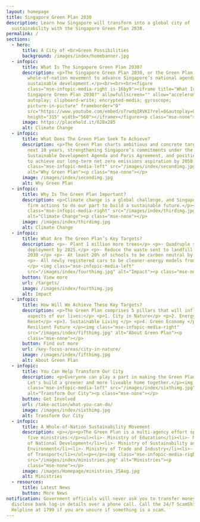 ```yaml
---
layout: homepage
title: Singapore Green Plan 2030
description: Learn how Singapore will transform into a global city of
  sustainability with the Singapore Green Plan 2030.
permalink: /
sections:
  - hero:
      title: A City of <br>Green Possibilities
      background: /images/index/homebanner.jpg
  - infopic:
      title: What Is The Singapore Green Plan 2030?
      description: <p>The Singapore Green Plan 2030, or the Green Plan, is a
        whole-of-nation movement to advance Singapore’s national agenda on
        sustainable development.</p><br><br><br><figure
        class="mse-infopic-media-right is-16by9"><iframe title="What Is The
        Singapore Green Plan 2030?" allowfullscreen="" allow="accelerometer;
        autoplay; clipboard-write; encrypted-media; gyroscope;
        picture-in-picture" frameborder="0"
        src="https://www.youtube.com/embed/oTrwdqIRVKI?rel=0&autoplay=0&mute=1&enablejsapi=1"
        height="315" width="560"></iframe></figure><p class="mse-none"></p>
      image: https://placehold.it/628x285
      alt: Climate Change
  - infopic:
      title: What Does The Green Plan Seek To Achieve?
      description: <p>The Green Plan charts ambitious and concrete targets over the
        next 10 years, strengthening Singapore’s commitments under the UN’s 2030
        Sustainable Development Agenda and Paris Agreement, and positioning us
        to achieve our long-term net zero emissions aspiration by 2050.</p><img
        class="mse-infopic-media-left" src="/images/index/secondimg.jpg"
        alt="Why Green Plan"><p class="mse-none"></p>
      image: /images/index/secondimg.jpg
      alt: Why Green Plan
  - infopic:
      title: Why Is The Green Plan Important?
      description: <p>Climate change is a global challenge, and Singapore is taking
        firm actions to do our part to build a sustainable future.</p><img
        class="mse-infopic-media-right" src="/images/index/thirdimg.jpg"
        alt="Climate Change"><p class="mse-none"></p>
      image: /images/index/thirdimg.jpg
      alt: Climate Change
  - infopic:
      title: What Are The Green Plan’s Key Targets?
      description: <p>- Plant 1 million more trees</p> <p>- Quadruple solar energy
        deployment by 2025.</p> <p>- Reduce the waste sent to landfill by 30% by
        2030 </p> <p>- At least 20% of schools to be carbon neutral by 2030 </p>
        <p>- All newly registered cars to be cleaner-energy models from 2030
        </p> <img class="mse-infopic-media-left"
        src="/images/index/fourthimg.jpg" alt="Impact"><p class="mse-none"></p>
      button: View more
      url: /targets/
      image: /images/index/fourthimg.jpg
      alt: Impact
  - infopic:
      title: How Will We Achieve These Key Targets?
      description: <p>The Green Plan comprises 5 pillars that will influence all
        aspects of our lives:</p> <p>1. City in Nature</p> <p>2. Energy
        Reset</p> <p>3. Sustainable Living </p> <p>4. Green Economy </p> <p>5.
        Resilient Future </p><img class="mse-infopic-media-right"
        src="/images/index/fifthimg.jpg" alt="About Green Plan"><p
        class="mse-none"></p>
      button: Find out more
      url: /key-focus-areas/city-in-nature/
      image: /images/index/fifthimg.jpg
      alt: About Green Plan
  - infopic:
      title: You Can Help Transform Our City
      description: <p>Everyone can play a part in making the Green Plan a reality.
        Let's build a greener and more liveable home together.</p><img
        class="mse-infopic-media-left" src="/images/index/sixthimg.jpg"
        alt="Transform Our City"><p class="mse-none"></p>
      button: Get Involved
      url: /take-action/what-you-can-do/
      image: /images/index/sixthimg.jpg
      alt: Transform Our City
  - infopic:
      title: A Whole-of-Nation Sustainability Movement
      description: <p></p><p>The Green Plan is a multi-agency effort spearheaded by
        five ministries:</p><ul><li>- Ministry of Education</li><li>- Ministry
        of National Development</li><li>- Ministry of Sustainability and the
        Environment</li><li>- Ministry of Trade and Industry</li><li>- Ministry
        of Transport</li></ul><p></p><img class="mse-infopic-media-right"
        src="/images/index/ministries.png" alt="Ministries"><p
        class="mse-none"></p>
      image: /images/Homepage/ministries_25Aug.jpg
      alt: Ministries
  - resources:
      title: Latest News
      button: More News
notification: Government officials will never ask you to transfer money or
  disclose bank log-in details over a phone call. Call the 24/7 ScamShield
  Helpline at 1799 if you are unsure if something is a scam.
---
```

